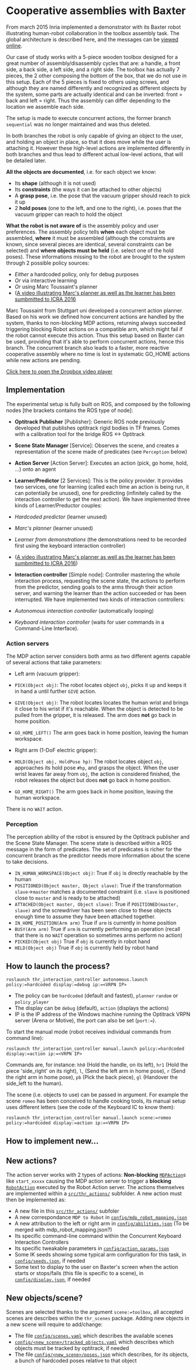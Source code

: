# Cooperative assemblies with Baxter

From march 2015 Inria implemented a demonstrator with its Baxter robot illustrating human-robot collaboration in the toolbox assembly task. The global architecture is described here, and the messages can be  [viewed online](thr_infrastructure_msgs/msg).

Our case of study works with a 5-piece wooden toolbox designed for a great number of assembly/disassembly cycles that are: a handle, a front side, a back side, a left side, and a right side. The toolbox has actually 7 pieces, the 2 other composing the bottom of the box, that we do not use in this setup. Each of the 5 pieces is fixed to others using screws, and although they are named differently and recognized as different objects by the system, some parts are actually identical and can be inverted: front = back and left = right. Thus the assembly can differ depending to the location we assemble each side.

The setup is made to execute concurrent actions, the former branch `sequential` was no longer maintained and was thus deleted.

In both branches the robot is only capable of giving an object to the user, and holding an object in place, so that it does move while the user is attaching it. However these high-level actions are implemented differently in both branches and thus lead to different actual low-level actions, that will be detailed later.

**All the objects are documented**, i.e. for each object we know:

- Its **shape** (although it is not used)
- Its **constraints** (the ways it can be attached to other objects)
- A **grasp pose**, i.e. the pose that the vacuum gripper should reach to pick it up
- 2 **hold poses** (one to the left, and one to the right), i.e. poses that the vacuum gripper can reach to hold the object 

**What the robot is not aware of** is the assembly policy and user preferences. The assembly policy tells **when** each object must be assembled, **where** it must be assembled (although the constraints are known, since several pieces are identical, several constraints can be selected) and **where objects must be held** (i.e. select one of the hold poses). These informations missing to the robot are brought to the system through 2 possible policy sources:

- *Either* a hardcoded policy, only for debug purposes
- *Or* via interactive learning
- *Or* using Marc Toussaint's planner
- ([A video illustrating Marc's planner as well as the learner has been sumbmitted to ICRA 2016](https://vimeo.com/139342248])


Marc Toussaint from Stuttgart uni developed a concurrent action planner. Based on his work we defined how concurrent actions are handled by the system, thanks to non-blocking MDP actions, returning always succeeded triggering blocking Robot actions on a compatible arm, which might fail if the robot cannot execute this action. Thus this setup based on Baxter can be used, providing that it's able to perform concurrent actions, hence this branch. The concurrent branch also leads to a faster, more reactive cooperative assembly where no time is lost in systematic GO_HOME actions while new actions are pending.
 
[Click here to open the Dropbox video player][2]

## Implementation

The experimental setup is fully built on ROS, and composed by the following nodes [the brackets contains the ROS type of node]:

 - **Optitrack Publisher** [Publisher]: Generic ROS node previously developed that publishes optitrack rigid bodies in TF frames. Comes with a calibration tool for the bridge ROS <-> Optitrack
 - **Scene State Manager** [Service]: Observes the scene, and creates a representation of the scene made of predicates (see `Perception` below)

 - **Action Server** [Action Server]: Executes an action (pick, go home, hold, ...) onto an agent
 - **Learner/Predictor** [2 Services]: This is the policy provider. It provides two services, one for learning (called each time an action is being run, it can potentially be unused), one for predicting (infinitely called by the interaction controller to get the next action). We have implemented three kinds of Learner/Preductor couples:
  - *Hardcoded predictor* (learner unused)
  - *Marc's planner* (learner unused)
  - *Learner from demonstrations* (the demonstrations need to be recorded first using the keyboard interaction controller)
  - ([A video illustrating Marc's planner as well as the learner has been sumbmitted to ICRA 2016](https://vimeo.com/139342248))
 -  **Interaction controller** [Simple node]: Controller mastering the whole interaction process, requesting the scene state, the actions to perform from the predictor, sending goals to the arms through their action server, and warning the learner than the action succeeded or has been interrupted. We have implemented two kinds of interaction controllers:
  - *Autonomous interaction controller* (automatically looping)
  - *Keyboard interaction controller* (waits for user commands in a Command-Line Interface).


### Action servers
The MDP action server considers both arms as two different agents capable of several actions that take parameters:

- Left arm (vacuum gripper):
 - `PICK(Object obj)`: The robot locates object `obj`, picks it up and keeps it in hand a until further `GIVE` action.

 - `GIVE(Object obj)`: The robot locates locates the human wrist and brings it close to his wrist if it's reachable. When the object is detected to be pulled from the gripper, it is released. The arm does **not** go back in home position.

 - `GO_HOME_LEFT()` The arm goes back in home position, leaving the human workspace.

- Right arm (1-DoF electric gripper):

 - `HOLD(Object obj, HoldPose hp)`: The robot locates object `obj`, approaches its hold pose `#hp`, and grasps the object. When the user wrist leaves far away from `obj`, the action is considered finished, the robot releases the object but does **not** go back in home position.

 - `GO_HOME_RIGHT()` The arm goes back in home position, leaving the human workspace.

There is no `WAIT` action.

### Perception
The perception ability of the robot is ensured by the Optitrack publisher and the Scene State Manager. The scene state is described within a ROS message in the form of predicates. The set of predicates is richer for the concurrent branch as the predictor needs more information about the scene to take decisions.

- `IN_HUMAN_WORKSPACE(Object obj)`: True if `obj` is directly reachable by the human
- `POSITIONED(Object master, Object slave)`: True if the transformation `slave`->`master` matches a documented constraint (i.e. `slave` is positioned close to `master` and is ready to be attached)
- `ATTACHED(Object master, Object slave)`: True if `POSITIONED(master, slave)` and the screwdriver has been seen close to these objects enough time to assume they have been attached together.
- `IN_HOME_POSITION(Arm arm)` True if `arm` is currently in home position
- `BUSY(Arm arm)` True if `arm` is currently performing an operation (recall that there is no `WAIT` operation so sometimes arms perform no action)
- `PICKED(Object obj)` True if `obj` is currently in robot hand
- `HELD(Object obj)` True if `obj` is currently held by robot hand

[1]: https://www.youtube.com/watch?v=9XwqW_V0bDw
[2]: https://www.dropbox.com/s/a6eqy0ziptmniw5/concurrent_coop_assembly.mp4?dl=0

## How to launch the process?

```
roslaunch thr_interaction_controller autonomous.launch policy:=hardcoded display:=debug ip:=<VRPN IP>
```

 *  The policy can be `hardcoded` (default and fastest), `planner` `random` or `policy_player`
 *  The display can be `debug` (default), `action` (displays the actions)
 *  IP is the IP address of the Windows machine running the Optitrack VRPN server (Arena or Motive), the port can also be set (`port:=`).

To start the manual mode (robot receives individual commands from command line):
```
roslaunch thr_interaction_controller manual.launch policy:=hardcoded display:=action ip:=<VRPN IP>
```
Commands are, for instance: `hh0` (Hold the handle, on its left), `hr1` (Hold the piece 'side_right' on its right), `l`, (Send the left arm in home pose), `r` (Send the right arm in home pose), `pb` (Pick the back piece), `gl` (Handover the side_left to the human).

The scene (i.e. objects to use) can be passed in argument. For example the scene `romeo` has been conceived to handle cooking tools, its manual setup uses different letters (see the code of the Keyboard IC to know them):
```
roslaunch thr_interaction_controller manual.launch scene:=romeo policy:=hardcoded display:=action ip:=<VRPN IP>
```


## How to implement new...
## New actions?
The action server works with 2 types of actions: **Non-blocking** [`MDPAction`](thr_infrastructure_msgs/msg/MDPAction.msg)s like `start_xxxxx` causing the MDP action server to trigger a **blocking** [`RobotAction`](thr_action_server/msg/RobotAction.msg) executed by the Robot Action server. The actions themselves are implemented within a [`src/thr_actions/`](thr_action_server/src/thr_actions) subfolder. A new action must then be implemented as:
 *  A new file in this [`src/thr_actions/`](thr_action_server/src/thr_actions) subfoler
 *  A new correspondance `MDP to Robot` in [`config/mdp_robot_mapping.json`](thr_action_server/config/mdp_robot_mapping.json)
 *  A new attribution to the left or right arm in [`config/abilities.json`](thr_action_server/config/abilities.json) (To be merged with mdp_robot_mapping.json?)
 *  Its specific command-line command within the Concurrent Keyboard Interaction Controllers
 *  Its specific tweakable parameters  in [`config/action_params.json`](thr_action_server/config/action_params.json)
 *  Some IK seeds showing some typical arm configuration for this task, in [`config/seeds.json`](thr_action_server/config/seeds.json), if needed
 *  Some text to display to the user on Baxter's screen when the action starts or stops/fails (this file is specific to a scene), in [`config/display.json`](thr_scenes/config/toolbox/display.json), if needed

## New objects/scene?
Scenes are selected thanks to the argument `scene:=toolbox`, all accepted scenes are describes within the `thr_scenes` package.
Adding new objects in a new scene will require to add/change:
 *  The file [`config/scenes.yaml`](thr_scenes/config/scenes.yaml) which describes the available scenes
 *  [`config/<new_scene>/tracked_objects.yaml`](thr_scenes/config/toolbox/tracked_objects.yaml) which describes which objects must be tracked by optitrack, if needed
 *  The file [`config/<new_scene>/poses.json`](thr_scenes/config/toolbox/poses.json) which describes, for its objects, a bunch of hardcoded poses relative to that object 
